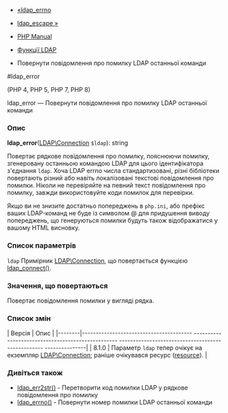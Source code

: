 - [«ldap_errno](function.ldap-errno.md)
- [ldap_escape »](function.ldap-escape.md)

- [PHP Manual](index.md)
- [Функції LDAP](ref.ldap.md)
- Повернути повідомлення про помилку LDAP останньої команди

#ldap_error

(PHP 4, PHP 5, PHP 7, PHP 8)

ldap_error — Повернути повідомлення про помилку LDAP останньої команди

### Опис

**ldap_error**([LDAP\Connection](class.ldap-connection.md) `$ldap`):
string

Повертає рядкове повідомлення про помилку, пояснюючи помилку,
згенеровану останньою командою LDAP для цього ідентифікатора
з'єднання `ldap`. Хоча LDAP errno числа стандартизовані,
різні бібліотеки повертають різний або навіть локалізовані
текстові повідомлення про помилки. Ніколи не перевіряйте на певний
текст повідомлення про помилку, завжди використовуйте коди помилок для
перевірки.

Якщо ви не знизите достатньо попереджень в `php.ini`, або
префікс ваших LDAP-команд не буде із символом @ для придушення виводу
попереджень, що генеруються помилки будуть також відображатися у вашому
HTML висновку.

### Список параметрів

`ldap`
Примірник [LDAP\Connection](class.ldap-connection.md), що повертається
функцією [ldap_connect()](function.ldap-connect.md).

### Значення, що повертаються

Повертає повідомлення помилки у вигляді рядка.

### Список змін

| Версія | Опис |
|--------|---------------------------------------- -------------------------------------------------- -------------------------------------------------- ---------------|
| 8.1.0 | Параметр `ldap` тепер очікує на екземпляр [LDAP\Connection](class.ldap-connection.md); раніше очікувався ресурс ([resource](language.types.resource.md)). |

### Дивіться також

- [ldap_err2str()](function.ldap-err2str.md) - Перетворити код
помилки LDAP у рядкове повідомлення про помилку
- [ldap_errno()](function.ldap-errno.md) - Повернути номер помилки
LDAP останньої команди
